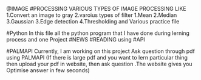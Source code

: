 @IMAGE #PROCESSING
 VARIOUS TYPES OF IMAGE PROCESSING LIKE 
 1.Convert an image to gray
 2.varoius types of filter 
    1.Mean 
    2.Median
    3.Gaussian
3.Edge detection 
4.Thresholding
and Various practice file

#Python
In this file all the python program that I have done during lerning process and
one Project #NEWS #READING using #API 

#PALMAPI 
Currently, I am working on this project 
Ask question through pdf using PALMAPI
 (If there is large pdf and you want to lern particular thing then upload your pdf in website, then ask question .The website  gives you Optimise answer in few seconds)
